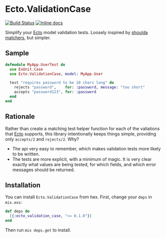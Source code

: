 Ecto.ValidationCase
==================

[![Build Status](https://travis-ci.org/danielberkompas/ecto_validation_case.svg?branch=master)](https://travis-ci.org/danielberkompas/ecto_validation_case)
[![Inline docs](http://inch-ci.org/github/danielberkompas/ecto_validation_case.svg?branch=master)](http://inch-ci.org/github/danielberkompas/ecto_validation_case)

Simplify your [Ecto][ecto] model validation tests. Loosely inspired by [shoulda
matchers][shoulda], but simpler.

## Sample

```elixir
defmodule MyApp.UserTest do
  use ExUnit.Case
  use Ecto.ValidationCase, model: MyApp.User

  test "requires password to be 10 chars long" do
    rejects "password",    for: :password, message: "too short"
    accepts "password123", for: :password
  end
end
```

## Rationale

Rather than create a matching test helper function for each of the valiations
that [Ecto][ecto] supports, this library intentionally keeps things simple,
providing only `accepts/2` and `rejects/2`. Why?

- The api very easy to remember, which makes validation tests more likely to be
  written.
- The tests are more explicit, with a minimum of magic. It is very clear exactly
  what values are being tested, for which fields, and which error messages
  should be returned.

## Installation

You can install `Ecto.ValidationCase` from hex. First, change your `deps` in
`mix.exs`:

```elixir
def deps do
  [{:ecto_validation_case, ">= 0.1.0"}]
end
```

Then run `mix deps.get` to install.

[ecto]: https://github.com/elixir-lang/ecto
[shoulda]: http://matchers.shoulda.io/
